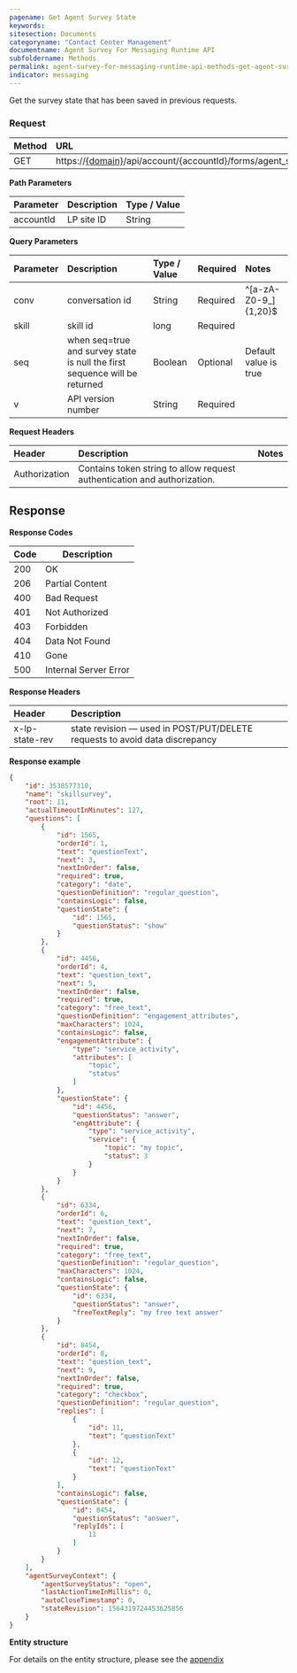 ```yaml
---
pagename: Get Agent Survey State
keywords:
sitesection: Documents
categoryname: "Contact Center Management"
documentname: Agent Survey For Messaging Runtime API 
subfoldername: Methods
permalink: agent-survey-for-messaging-runtime-api-methods-get-agent-survey-state.html
indicator: messaging
---
```


Get the survey state that has been saved in previous requests.

### Request

| Method | URL |
| :-------- | :------ |
| GET  | https://[{domain}](/agent-domain-domain-api.html)/api/account/{accountId}/forms/agent_survey/state|

**Path Parameters**

 |Parameter  |Description |  Type / Value |
 |:----------- | :------------ | :--------------- |
 |accountId | LP site ID | String  |

 **Query Parameters**

| Parameter | Description | Type / Value | Required | Notes
|:----------- |  :------------ | :--------------- | :--- | :--- | 
| conv | conversation id | String | Required | ^[a-zA-Z0-9_]{1,20}$ |
| skill | skill id | long | Required |
| seq | when seq=true and survey state is null the first sequence will be returned | Boolean | Optional | Default value is true |
| v | API version number | String | Required |

**Request Headers**

|Header | Description| Notes |
|:------- | :-------------- | :--- |
|Authorization | Contains token string to allow request authentication and authorization.|

## Response

**Response Codes**

| Code | Description           |
|------|-----------------------|
| 200  | OK                    |
| 206  | Partial Content                    |
| 400  | Bad Request           |
| 401  | Not Authorized        |
| 403  | Forbidden             |
| 404  | Data Not Found        |
| 410  | Gone              |
| 500  | Internal Server Error |

**Response Headers**

|Header|  Description|
|:-------|   :-----  |
|x-lp-state-rev|  state revision — used in POST/PUT/DELETE requests to avoid data discrepancy |  

**Response example**

```json
{
    "id": 3538577310,
    "name": "skillsurvey",
    "root": 11,
    "actualTimeoutInMinutes": 127,
    "questions": [
        {
            "id": 1565,
            "orderId": 1,
            "text": "questionText",
            "next": 3,
            "nextInOrder": false,
            "required": true,
            "category": "date",
            "questionDefinition": "regular_question",
            "containsLogic": false,
            "questionState": {
                "id": 1565,
                "questionStatus": "show"
            }
        },
        {
            "id": 4456,
            "orderId": 4,
            "text": "question_text",
            "next": 5,
            "nextInOrder": false,
            "required": true,
            "category": "free_text",
            "questionDefinition": "engagement_attributes",
            "maxCharacters": 1024,
            "containsLogic": false,
            "engagementAttribute": {
                "type": "service_activity",
                "attributes": [
                    "topic",
                    "status"
                ]
            },
            "questionState": {
                "id": 4456,
                "questionStatus": "answer",
                "engAttribute": {
                    "type": "service_activity",
                    "service": {
                        "topic": "my topic",
                        "status": 3
                    }
                }
            }
        },
        {
            "id": 6334,
            "orderId": 6,
            "text": "question_text",
            "next": 7,
            "nextInOrder": false,
            "required": true,
            "category": "free_text",
            "questionDefinition": "regular_question",
            "maxCharacters": 1024,
            "containsLogic": false,
            "questionState": {
                "id": 6334,
                "questionStatus": "answer",
                "freeTextReply": "my free text answer"
            }
        },
        {
            "id": 8454,
            "orderId": 8,
            "text": "question_text",
            "next": 9,
            "nextInOrder": false,
            "required": true,
            "category": "checkbox",
            "questionDefinition": "regular_question",
            "replies": [
                {
                    "id": 11,
                    "text": "questionText"
                },
                {
                    "id": 12,
                    "text": "questionText"
                }
            ],
            "containsLogic": false,
            "questionState": {
                "id": 8454,
                "questionStatus": "answer",
                "replyIds": [
                    11
                ]
            }
        }
    ],
    "agentSurveyContext": {
        "agentSurveyStatus": "open",
        "lastActionTimeInMillis": 0,
        "autoCloseTimestamp": 0,
        "stateRevision": 1564319724453625856
    }
}
```

**Entity structure**

For details on the entity structure, please see the [appendix](/agent-survey-for-messaging-configuration-api-appendix.html)